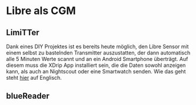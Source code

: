 # Libre als CGM

## LimiTTer


Dank eines DIY Projektes ist es bereits heute möglich, den Libre Sensor mit einem selbst zu bastelnden Transmitter auszustatten, der dann automatisch alle 5 Minuten Werte scannt und an ein Android Smartphone überträgt. Auf diesem muss die XDrip App installiert sein, die die Daten sowohl anzeigen kann, als auch an Nightscout oder eine Smartwatch senden. Wie das geht steht [hier](https://joernl.github.io/LimiTTer/) auf Englisch. 


## blueReader





